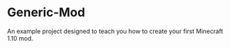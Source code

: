 # Generic-Mod
An example project designed to teach you how to create your first Minecraft 1.10 mod.
